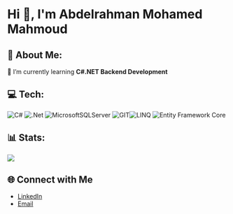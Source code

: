 # Hi 👋, I'm Abdelrahman Mohamed Mahmoud
## 💫 About Me:
🌱 I’m currently learning **C#.NET Backend Development**


## 💻 Tech:
![C#](https://img.shields.io/badge/c%23-%23239120.svg?style=flat&logo=c-sharp&logoColor=white) ![.Net](https://img.shields.io/badge/.NET-5C2D91?style=flat&logo=.net&logoColor=white) ![MicrosoftSQLServer](https://img.shields.io/badge/Microsoft%20SQL%20Sever-CC2927?style=flat&logo=microsoft%20sql%20server&logoColor=white) ![GIT](https://img.shields.io/badge/Git-fc6d26?style=flat&logo=git&logoColor=white)![LINQ](https://img.shields.io/badge/LINQ-%23464646.svg?style=flat)
![Entity Framework Core](https://img.shields.io/badge/EF%20Core-512BD4?style=flat&logo=entity%20framework&logoColor=white)
## 📊 Stats:
![](https://github-readme-stats.vercel.app/api/top-langs/?username=AbdelrahmanMoh-Hussain&theme=react&hide_border=false&include_all_commits=false&count_private=false&layout=compact)

## 🌐 Connect with Me

- [LinkedIn](https://www.linkedin.com/in/abdelrahman-mohamed-mahmoud/)
- [Email](abdelrahman.mohamed7337@gmail.com)
<!-- Proudly created with GPRM ( https://gprm.itsvg.in ) -->
